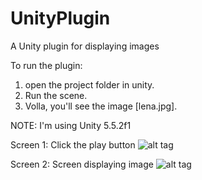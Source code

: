 # UnityPlugin
A Unity plugin for displaying images

To run the plugin:

1. open the project folder in unity.
2. Run the scene.
3. Volla, you'll see the image [lena.jpg].

NOTE: I'm using Unity 5.5.2f1 

Screen 1: Click the play button
![alt tag](https://raw.githubusercontent.com/aryamihirsingh/UnityPlugin/master/screen1.PNG)

Screen 2: Screen displaying image
![alt tag](https://raw.githubusercontent.com/aryamihirsingh/UnityPlugin/master/screen2.PNG)
